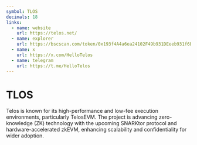 ```yaml
---
symbol: TLOS
decimals: 18
links:
  - name: website
    url: https://telos.net/
  - name: explorer
    url: https://bscscan.com/token/0x193f4A4a6ea24102F49b931DEeeb931f6E32405d
  - name: x
    url: https://x.com/HelloTelos
  - name: telegram
    url: https://t.me/HelloTelos
---
```


# TLOS

Telos is known for its high-performance and low-fee execution environments, particularly TelosEVM. The project is advancing zero-knowledge (ZK) technology with the upcoming SNARKtor protocol and hardware-accelerated zkEVM, enhancing scalability and confidentiality for wider adoption.
